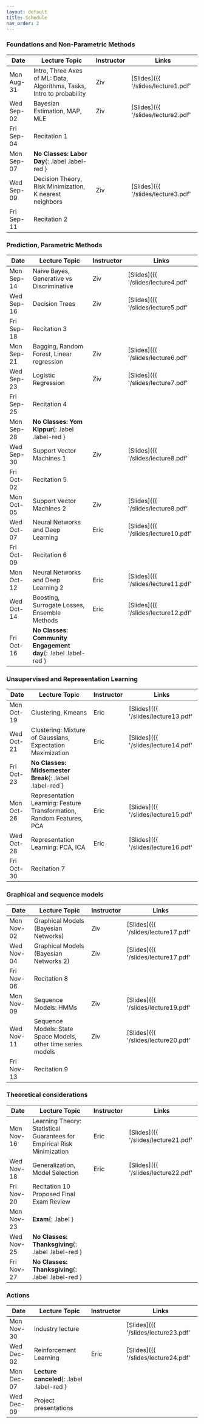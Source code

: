 ```yaml
---
layout: default
title: Schedule
nav_order: 2
---
```


### Foundations and Non-Parametric Methods

|Date|Lecture Topic|Instructor|Links|
|----|-------------|----------|-----|
|Mon Aug-31|Intro, Three Axes of ML: Data, Algorithms, Tasks, Intro to probability|Ziv       |[Slides]({{ '/slides/lecture1.pdf' | absolute_url }}) &bull; [Video](https://youtu.be/7sMnKGBe36k)|
|Wed Sep-02|Bayesian Estimation, MAP, MLE|Ziv       |[Slides]({{ '/slides/lecture2.pdf' | absolute_url }}) &bull; [Video](https://youtu.be/BqoKDBHtrno)|
|Fri Sep-04|Recitation 1 |          |
|Mon Sep-07|**No Classes: Labor Day**{: .label .label-red }|          |
|Wed Sep-09|Decision Theory,  Risk Minimization, K nearest neighbors|Ziv       |[Slides]({{ '/slides/lecture3.pdf' | absolute_url }}) &bull; [Video](https://youtu.be/0ltxHFcb9Zk)|
|Fri Sep-11|Recitation 2 |          |

### Prediction, Parametric Methods

|Date|Lecture Topic|Instructor|Links|
|----|-------------|----------|-----|
|Mon Sep-14|Naive Bayes, Generative vs Discriminative|Ziv       |[Slides]({{ '/slides/lecture4.pdf' | absolute_url }}) &bull; [Video](https://youtu.be/X9eiUitrzXY)|
|Wed Sep-16|Decision Trees|Ziv       |[Slides]({{ '/slides/lecture5.pdf' | absolute_url }}) &bull; [Video](https://youtu.be/g_a0c1ZUVKQ)|
|Fri Sep-18|Recitation 3 |          |
|Mon Sep-21|Bagging, Random Forest, Linear regression|Ziv       |[Slides]({{ '/slides/lecture6.pdf' | absolute_url }}) &bull; [Video](https://youtu.be/4EquR17FTlg)|
|Wed Sep-23|Logistic Regression|Ziv       |[Slides]({{ '/slides/lecture7.pdf' | absolute_url }}) &bull; [Video](https://youtu.be/ZLqQRSOU7-M)|
|Fri Sep-25|Recitation 4 |          |
|Mon Sep-28|**No Classes: Yom Kippur**{: .label .label-red }|          |
|Wed Sep-30|Support Vector Machines 1|Ziv       |[Slides]({{ '/slides/lecture8.pdf' | absolute_url }}) &bull; [Video](https://youtu.be/nJ1oB4bz8BI)|
|Fri Oct-02|Recitation 5 |          |
|Mon Oct-05|Support Vector Machines 2|Ziv       |[Slides]({{ '/slides/lecture8.pdf' | absolute_url }}) &bull; [Video](https://youtu.be/AWCHHAzKTKU)|
|Wed Oct-07|Neural Networks and Deep Learning|Eric      |[Slides]({{ '/slides/lecture10.pdf' | absolute_url }}) &bull; [Video](https://youtu.be/f2vOb6FLDuU)|
|Fri Oct-09|Recitation 6 |          |
|Mon Oct-12|Neural Networks and Deep Learning 2|Eric      |[Slides]({{ '/slides/lecture11.pdf' | absolute_url }}) &bull; [Video](https://youtu.be/q8mW30VU3Hs)|
|Wed Oct-14|Boosting, Surrogate Losses, Ensemble Methods|Eric      |[Slides]({{ '/slides/lecture12.pdf' | absolute_url }}) &bull; [Video](https://youtu.be/P88yObNdrYs)|
|Fri Oct-16|**No Classes: Community Engagement day**{: .label .label-red }|          |

### Unsupervised and Representation Learning

|Date|Lecture Topic|Instructor|Links|
|----|-------------|----------|-----|
|Mon Oct-19|Clustering, Kmeans|Eric      |[Slides]({{ '/slides/lecture13.pdf' | absolute_url }}) &bull; [Video](https://youtu.be/iAhwCOxWp0k)|
|Wed Oct-21|Clustering: Mixture of Gaussians, Expectation Maximization|Eric      |[Slides]({{ '/slides/lecture14.pdf' | absolute_url }}) &bull; [Video](https://youtu.be/l3_IiM_ihCw)|
|Fri Oct-23|**No Classes: Midsemester Break**{: .label .label-red }|          |
|Mon Oct-26|Representation Learning: Feature Transformation, Random Features, PCA|Eric      |[Slides]({{ '/slides/lecture15.pdf' | absolute_url }}) &bull; [Video](https://youtu.be/tzdPOr3nD2Y)|
|Wed Oct-28|Representation Learning: PCA, ICA	|Eric      |[Slides]({{ '/slides/lecture16.pdf' | absolute_url }}) &bull; [Video](https://youtu.be/hqXPs3ofOX4)|
|Fri Oct-30|Recitation 7 |          |

### Graphical and sequence models

|Date|Lecture Topic|Instructor|Links|
|----|-------------|----------|-----|
|Mon Nov-02|Graphical Models (Bayesian Networks)|Ziv       |[Slides]({{ '/slides/lecture17.pdf' | absolute_url }}) &bull; [Video](https://youtu.be/TyCuYuJPfAU)|
|Wed Nov-04|Graphical Models (Bayesian Networks 2)|Ziv       |[Slides]({{ '/slides/lecture17.pdf' | absolute_url }}) &bull; [Video](https://youtu.be/3n9ZOTHYbBg)|
|Fri Nov-06|Recitation 8 |          |
|Mon Nov-09|Sequence Models: HMMs|Ziv       |[Slides]({{ '/slides/lecture19.pdf' | absolute_url }}) &bull; [Video](https://youtu.be/J4WbsdfsTTw)|
|Wed Nov-11|Sequence Models: State Space Models, other time series models|Ziv       |[Slides]({{ '/slides/lecture20.pdf' | absolute_url }}) &bull; [Video](https://youtu.be/6JeKwI9Y3-E)|
|Fri Nov-13|Recitation 9 |          |

### Theoretical considerations

|Date|Lecture Topic|Instructor|Links|
|----|-------------|----------|-----|
|Mon Nov-16|Learning Theory: Statistical Guarantees for Empirical Risk Minimization|Eric      |[Slides]({{ '/slides/lecture21.pdf' | absolute_url }}) &bull; [Video](https://youtu.be/F-LvvhcKIvI)|
|Wed Nov-18|Generalization, Model Selection|Eric      |[Slides]({{ '/slides/lecture22.pdf' | absolute_url }}) &bull; [Video](https://youtu.be/v6S6R3E2IDM)|
|Fri Nov-20|Recitation 10 Proposed Final Exam Review|          |
|Mon Nov-23|**Exam**{: .label }         |          |
|Wed Nov-25|**No Classes: Thanksgiving**{: .label .label-red }|          |
|Fri Nov-27|**No Classes: Thanksgiving**{: .label .label-red }|          |

### Actions

|Date|Lecture Topic|Instructor|Links|
|----|-------------|----------|-----|
|Mon Nov-30|Industry lecture|          |[Slides]({{ '/slides/lecture23.pdf' | absolute_url }}) &bull; [Video](https://youtu.be/Xszib4a24Vw)|
|Wed Dec-02|Reinforcement Learning|Eric      |[Slides]({{ '/slides/lecture24.pdf' | absolute_url }}) &bull; [Video](https://youtu.be/mdqBa2Dx-8I)|
|Mon Dec-07|**Lecture canceled**{: .label .label-red }|          |
|Wed Dec-09|Project presentations|          |
